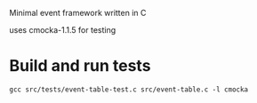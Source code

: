 Minimal event framework written in C

uses cmocka-1.1.5 for testing

# Build and run tests

`gcc src/tests/event-table-test.c src/event-table.c -l cmocka`
